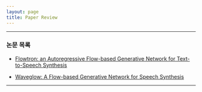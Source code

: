 ```yaml
---
layout: page
title: Paper Review
---
```


---

###  논문 목록 

* [Flowtron: an Autoregressive Flow-based Generative Network for Text-to-Speech Synthesis](https://arxiv.org/abs/2005.05957)

* [Waveglow: A Flow-based Generative Network for Speech Synthesis](https://ieeexplore.ieee.org/abstract/document/8683143)

---


